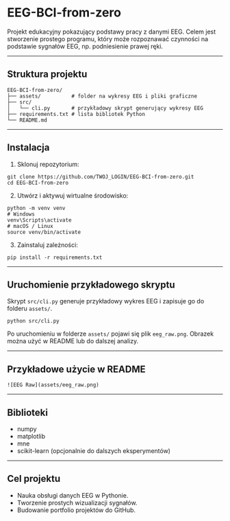# EEG-BCI-from-zero

Projekt edukacyjny pokazujący podstawy pracy z danymi EEG.
Celem jest stworzenie prostego programu, który może rozpoznawać czynności na podstawie sygnałów EEG, np. podniesienie prawej ręki.

---

## Struktura projektu

```
EEG-BCI-from-zero/
├── assets/          # folder na wykresy EEG i pliki graficzne
├── src/
│   └── cli.py       # przykładowy skrypt generujący wykresy EEG
├── requirements.txt # lista bibliotek Python
└── README.md
```

---

## Instalacja

1. Sklonuj repozytorium:

```
git clone https://github.com/TWOJ_LOGIN/EEG-BCI-from-zero.git
cd EEG-BCI-from-zero
```

2. Utwórz i aktywuj wirtualne środowisko:

```
python -m venv venv
# Windows
venv\Scripts\activate
# macOS / Linux
source venv/bin/activate
```

3. Zainstaluj zależności:

```
pip install -r requirements.txt
```

---

## Uruchomienie przykładowego skryptu

Skrypt `src/cli.py` generuje przykładowy wykres EEG i zapisuje go do folderu `assets/`.

```
python src/cli.py
```

Po uruchomieniu w folderze `assets/` pojawi się plik `eeg_raw.png`.
Obrazek można użyć w README lub do dalszej analizy.

---

## Przykładowe użycie w README

```
![EEG Raw](assets/eeg_raw.png)
```

---

## Biblioteki

* numpy
* matplotlib
* mne
* scikit-learn (opcjonalnie do dalszych eksperymentów)

---

## Cel projektu

* Nauka obsługi danych EEG w Pythonie.
* Tworzenie prostych wizualizacji sygnałów.
* Budowanie portfolio projektów do GitHub.
